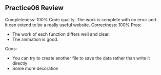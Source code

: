 <h2>Practice06 Review</h2>


Completeness: 100%
Code quality: The work is complete with no error and it can extend to be a really useful website.
Correctness: 100%
Pros:
<ul>
    <li>The work of each function differs well and clear.</li>
    <li>The animation is good.</li>
</ul>
Cons:
<ul>
    <li>You can try to create another file to save the data rather than write it directly</li>
    <li>Some more decoration</li>
    
</ul>